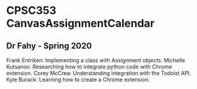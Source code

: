 # CPSC353 CanvasAssignmentCalendar
## Dr Fahy - Spring 2020

Frank Entriken: Implementing a class with Assignment objects. 
Michelle Kutsanov: Researching how to integrate python code with Chrome extension.
Corey McCrea: Understanding integration with the Todoist API.
Kyle Burack: Learning how to create a Chrome extension.
